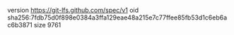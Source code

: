 version https://git-lfs.github.com/spec/v1
oid sha256:7fdb75d0f898e0384a3ffa129eae48a215e7c77ffee85fb53d1c6eb6ac6b3871
size 9761
